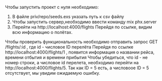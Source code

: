 Чтобы запустить проект с нуля необходимо:
1. В файле priv/repo/seeds.exs указать путь к csv файлу
2. Чтобы запустить сервер,необходимо ввести команду mix phx.server
3. Перейти на http://localhost:4000/flights 
Перейдя по ссылке, видим всю информацию о полётах.

Чтобы проверить функциональность необходимо отправить запрос GET /flights/:id , где id - числовое ID перелёта
Перейдя по ссылке http://localhost:4000/flights/1 , появится информация о названии рейса, времени отбытия и времени прибытия
Чтобы убедиться, что id - не номер строки, а числовое id перелета, необходимо перейти на http://localhost:4000/flights/5. 
Так как ID = 5 есть, а числовоое ID = 5 отсутствует, мы увидим ожидаемую ошибку.
